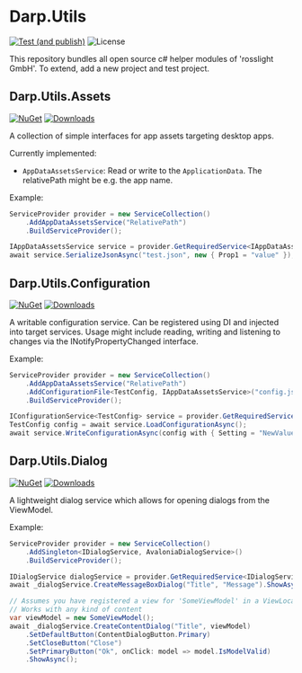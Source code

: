 # Darp.Utils

[![Test (and publish)](https://github.com/rosslight/Darp.Utils/actions/workflows/test_and_publish.yml/badge.svg)](https://github.com/rosslight/Darp.Utils/actions/workflows/test_and_publish.yml)
![License](https://img.shields.io/badge/license-Apache2-0)

This repository bundles all open source c# helper modules of 'rosslight GmbH'.
To extend, add a new project and test project.

## Darp.Utils.Assets
[![NuGet](https://img.shields.io/nuget/v/Darp.Utils.Assets.svg)](https://www.nuget.org/packages/Darp.Utils.Assets)
[![Downloads](https://img.shields.io/nuget/dt/Darp.Utils.Assets)](https://www.nuget.org/packages/Darp.Utils.Assets)

A collection of simple interfaces for app assets targeting desktop apps.

Currently implemented:
- `AppDataAssetsService`: Read or write to the `ApplicationData`. The relativePath might be e.g. the app name.

Example:
```csharp
ServiceProvider provider = new ServiceCollection()
    .AddAppDataAssetsService("RelativePath")
    .BuildServiceProvider();

IAppDataAssetsService service = provider.GetRequiredService<IAppDataAssetsService>();
await service.SerializeJsonAsync("test.json", new { Prop1 = "value" });
```


## Darp.Utils.Configuration
[![NuGet](https://img.shields.io/nuget/v/Darp.Utils.Configuration.svg)](https://www.nuget.org/packages/Darp.Utils.Configuration)
[![Downloads](https://img.shields.io/nuget/dt/Darp.Utils.Configuration)](https://www.nuget.org/packages/Darp.Utils.Configuration)

A writable configuration service. Can be registered using DI and injected into target services.
Usage might include reading, writing and listening to changes via the INotifyPropertyChanged interface.

Example:
```csharp
ServiceProvider provider = new ServiceCollection()
    .AddAppDataAssetsService("RelativePath")
    .AddConfigurationFile<TestConfig, IAppDataAssetsService>("config.json")
    .BuildServiceProvider();

IConfigurationService<TestConfig> service = provider.GetRequiredService<IConfigurationService<TestConfig>>();
TestConfig config = await service.LoadConfigurationAsync();
await service.WriteConfigurationAsync(config with { Setting = "NewValue" });
```


## Darp.Utils.Dialog
[![NuGet](https://img.shields.io/nuget/v/Darp.Utils.Dialog.svg)](https://www.nuget.org/packages/Darp.Utils.Dialog)
[![Downloads](https://img.shields.io/nuget/dt/Darp.Utils.Dialog)](https://www.nuget.org/packages/Darp.Utils.Dialog)

A lightweight dialog service which allows for opening dialogs from the ViewModel.

Example:
```csharp
ServiceProvider provider = new ServiceCollection()
    .AddSingleton<IDialogService, AvaloniaDialogService>()
    .BuildServiceProvider();

IDialogService dialogService = provider.GetRequiredService<IDialogService>();
await _dialogService.CreateMessageBoxDialog("Title", "Message").ShowAsync();

// Assumes you have registered a view for 'SomeViewModel' in a ViewLocator
// Works with any kind of content
var viewModel = new SomeViewModel();
await _dialogService.CreateContentDialog("Title", viewModel)
    .SetDefaultButton(ContentDialogButton.Primary)
    .SetCloseButton("Close")
    .SetPrimaryButton("Ok", onClick: model => model.IsModelValid)
    .ShowAsync();
```
